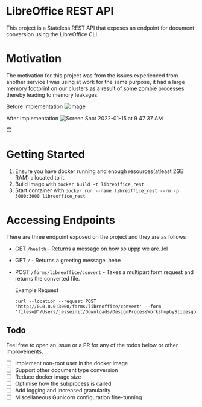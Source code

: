 # LibreOffice REST API

This project is a Stateless REST API that exposes an endpoint for document conversion using the LibreOffice CLI.

# Motivation

The motivation for this project was from the issues experienced from another service I was using at work for the same purpose, it had a large memory footprint on our clusters as a result of some zombie processes thereby leading to memory leakages.

Before Implementation
![image](https://user-images.githubusercontent.com/13919080/149616920-c5c04f57-1efb-4f1d-843f-5d4a1caa08e2.png)

After Implementation
![Screen Shot 2022-01-15 at 9 47 37 AM](https://user-images.githubusercontent.com/13919080/149616946-c6fc843c-af1c-48b8-adf0-fadd22ebd50f.png)

😇


# Getting Started

1. Ensure you have docker running and enough resources(atleast 2GB RAM) allocated to it.
2. Build image with `docker build -t libreoffice_rest .`
3. Start container with `docker run --name libreoffice_rest --rm -p 3000:3000 libreoffice_rest`

# Accessing Endpoints

There are three endpoint exposed on the project and they are as follows

- GET `/health` - Returns a message on how so uppp we are..lol
- GET `/` - Returns a greeting message..hehe
- POST `/forms/libreoffice/convert` - Takes a multipart form request and returns the converted file.

  Example Request

  ```curl
  curl --location --request POST 'http://0.0.0.0:3000/forms/libreoffice/convert' --form 'files=@"/Users/jesseinit/Downloads/DesignProcessWorkshopbySlidesgo.pptx"'
  ```

## Todo

Feel free to open an issue or a PR for any of the todos below or other improvements.

- [ ] Implement non-root user in the docker image
- [ ] Support other document type conversion
- [ ] Reduce docker image size
- [ ] Optimise how the subprocess is called
- [ ] Add logging and increased granularity
- [ ] Miscellaneous Gunicorn configuration fine-tunning
